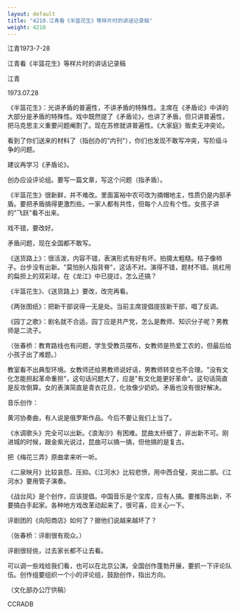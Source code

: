 ```yaml
---
layout: default
title: "4210.江青看《半篮花生》等样片时的讲话记录稿"
weight: 4210
---
```


江青1973-7-28

江青看《半篮花生》等样片时的讲话记录稿

江青

1973.07.28

《半篮花生》：光讲矛盾的普遍性，不讲矛盾的特殊性。主席在《矛盾论》中讲的大部分是矛盾的特殊性。戏中既然提了《矛盾论》，也讲了矛盾，但只讲普遍性，把马克思主义重要问题阉割了。现在苏修就讲普遍性。《大家庭》贩卖无冲突论。

看到了你们送来的材料了（指创办的"内刊"），你们也发现不敢写冲突，写阶级斗争的问题。

建议再学习《矛盾论》。

创办应设评论组。要写一篇文章，写这个问题（指矛盾）。

《半篮花生》很新鲜，并不难改。里面富裕中农可改为摘帽地主，性质仍是内部矛盾。要把矛盾搞得更激烈些。一家人都有共性，但每个人应有个性。女孩子讲的"飞跃"看不出来。

戏不错，要改好。

矛盾问题，现在全国都不敢写。

《送货路上》：很活泼，内容不错，表演形式有好有坏。拍摄太粗糙。桔子像柿子。台步没有出新。"莫怕别人指背脊"，这话不对。演得不错，题材不错。挑杠用的扁担上的双彩球，在《龙江》中已提过，怎么还搞？

《半篮花生》、《送货路上》要改，改完再看。

《两张图纸》：把新干部说得一无是处。当前主席提倡提拔新干部，唱了反调。

《园丁之歌》：剧名就不合适。园丁应是共产党，怎么是教师、知识分子呢？男教师是二流子。

（张春桥：教育路线也有问题，学生受教员摆布，女教师是热爱工农的，但最后给小孩子出了难题。）

教室看不出典型环境。女教师还给男教师说好话，男教师转变也不合理。"没有文化怎能担起革命重担"，这句话问题大了，应是"有文化能更好革命"。这句话简直是反攻倒算。女的表演简直是青衣花旦，化妆像少奶奶。矛盾也没有很好解决。

音乐创作：

黄河协奏曲，有人说是俄罗斯作品。今后不要让我们上当了。

《水调歌头》完全可以出新。《浪淘沙》有困难。昆曲太纤细了，非出新不可。刚进城的时候，跟金紫光说过，昆曲可以搞一搞，但他搞的是复古。

把《梅花三弄》原曲拿来听一听。

《二泉映月》比较哀怨、压抑。《江河水》比较悲愤，用中西合璧，突出二部。《江河水》要用管子演奏。

《战台风》是个创作，应该提倡。中国音乐是个宝库，应有人搞。要推陈出新，不要搞白手起家。各种地方戏改革动起来了，很可喜，应关心一下。

评剧团的《向阳商店》如何了？据他们说越来越坏了？

（张春桥：评剧很有观众。）

评剧很轻佻，过去家长都不让去看。

可以调一些戏给我们看，也可以在北京公演。全国创作蓬勃开展，要抓一下评论队伍。创作组要组织一个小的评论组，鼓励创作，指出方向。

（文化部办公厅供稿）

CCRADB

